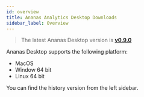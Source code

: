 ```yaml
---
id: overview 
title: Ananas Analytics Desktop Downloads
sidebar_label: Overview
---
```


> The latest Ananas Desktop version is [**v0.9.0**](v0.9.0)

Ananas Desktop supports the following platform:

- MacOS
- Window 64 bit
- Linux 64 bit

You can find the history version from the left sidebar.

